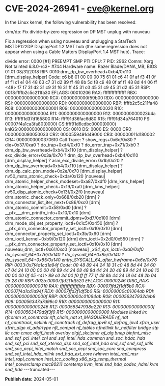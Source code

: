 # CVE-2024-26941 - cve@kernel.org

In the Linux kernel, the following vulnerability has been resolved:

drm/dp: Fix divide-by-zero regression on DP MST unplug with nouveau

Fix a regression when using nouveau and unplugging a StarTech MSTDP122DP
DisplayPort 1.2 MST hub (the same regression does not appear when using
a Cable Matters DisplayPort 1.4 MST hub). Trace:

 divide error: 0000 [#1] PREEMPT SMP PTI
 CPU: 7 PID: 2962 Comm: Xorg Not tainted 6.8.0-rc3+ #744
 Hardware name: Razer Blade/DANA_MB, BIOS 01.01 08/31/2018
 RIP: 0010:drm_dp_bw_overhead+0xb4/0x110 [drm_display_helper]
 Code: c6 b8 01 00 00 00 75 61 01 c6 41 0f af f3 41 0f af f1 c1 e1 04 48 63 c7 31 d2 89 ff 48 8b 5d f8 c9 48 0f af f1 48 8d 44 06 ff <48> f7 f7 31 d2 31 c9 31 f6 31 ff 45 31 c0 45 31 c9 45 31 d2 45 31
 RSP: 0018:ffffb2c5c211fa30 EFLAGS: 00010206
 RAX: ffffffffffffffff RBX: 0000000000000000 RCX: 0000000000f59b00
 RDX: 0000000000000000 RSI: 0000000000000000 RDI: 0000000000000000
 RBP: ffffb2c5c211fa48 R08: 0000000000000001 R09: 0000000000000020
 R10: 0000000000000004 R11: 0000000000000000 R12: 0000000000023b4a
 R13: ffff91d37d165800 R14: ffff91d36fac6d80 R15: ffff91d34a764010
 FS:  00007f4a1ca3fa80(0000) GS:ffff91d6edbc0000(0000) knlGS:0000000000000000
 CS:  0010 DS: 0000 ES: 0000 CR0: 0000000080050033
 CR2: 0000559491d49000 CR3: 000000011d180002 CR4: 00000000003706f0
 Call Trace:
  <TASK>
  ? show_regs+0x6d/0x80
  ? die+0x37/0xa0
  ? do_trap+0xd4/0xf0
  ? do_error_trap+0x71/0xb0
  ? drm_dp_bw_overhead+0xb4/0x110 [drm_display_helper]
  ? exc_divide_error+0x3a/0x70
  ? drm_dp_bw_overhead+0xb4/0x110 [drm_display_helper]
  ? asm_exc_divide_error+0x1b/0x20
  ? drm_dp_bw_overhead+0xb4/0x110 [drm_display_helper]
  ? drm_dp_calc_pbn_mode+0x2e/0x70 [drm_display_helper]
  nv50_msto_atomic_check+0xda/0x120 [nouveau]
  drm_atomic_helper_check_modeset+0xa87/0xdf0 [drm_kms_helper]
  drm_atomic_helper_check+0x19/0xa0 [drm_kms_helper]
  nv50_disp_atomic_check+0x13f/0x2f0 [nouveau]
  drm_atomic_check_only+0x668/0xb20 [drm]
  ? drm_connector_list_iter_next+0x86/0xc0 [drm]
  drm_atomic_commit+0x58/0xd0 [drm]
  ? __pfx___drm_printfn_info+0x10/0x10 [drm]
  drm_atomic_connector_commit_dpms+0xd7/0x100 [drm]
  drm_mode_obj_set_property_ioctl+0x1c5/0x450 [drm]
  ? __pfx_drm_connector_property_set_ioctl+0x10/0x10 [drm]
  drm_connector_property_set_ioctl+0x3b/0x60 [drm]
  drm_ioctl_kernel+0xb9/0x120 [drm]
  drm_ioctl+0x2d0/0x550 [drm]
  ? __pfx_drm_connector_property_set_ioctl+0x10/0x10 [drm]
  nouveau_drm_ioctl+0x61/0xc0 [nouveau]
  __x64_sys_ioctl+0xa0/0xf0
  do_syscall_64+0x76/0x140
  ? do_syscall_64+0x85/0x140
  ? do_syscall_64+0x85/0x140
  entry_SYSCALL_64_after_hwframe+0x6e/0x76
 RIP: 0033:0x7f4a1cd1a94f
 Code: 00 48 89 44 24 18 31 c0 48 8d 44 24 60 c7 04 24 10 00 00 00 48 89 44 24 08 48 8d 44 24 20 48 89 44 24 10 b8 10 00 00 00 0f 05 <41> 89 c0 3d 00 f0 ff ff 77 1f 48 8b 44 24 18 64 48 2b 04 25 28 00
 RSP: 002b:00007ffd2f1df520 EFLAGS: 00000246 ORIG_RAX: 0000000000000010
 RAX: ffffffffffffffda RBX: 00007ffd2f1df5b0 RCX: 00007f4a1cd1a94f
 RDX: 00007ffd2f1df5b0 RSI: 00000000c01064ab RDI: 000000000000000f
 RBP: 00000000c01064ab R08: 000056347932deb8 R09: 000056347a7d99c0
 R10: 0000000000000000 R11: 0000000000000246 R12: 000056347938a220
 R13: 000000000000000f R14: 0000563479d9f3f0 R15: 0000000000000000
  </TASK>
 Modules linked in: rfcomm xt_conntrack nft_chain_nat xt_MASQUERADE nf_nat nf_conntrack_netlink nf_conntrack nf_defrag_ipv6 nf_defrag_ipv4 xfrm_user xfrm_algo xt_addrtype nft_compat nf_tables nfnetlink br_netfilter bridge stp llc ccm cmac algif_hash overlay algif_skcipher af_alg bnep binfmt_misc snd_sof_pci_intel_cnl snd_sof_intel_hda_common snd_soc_hdac_hda snd_sof_pci snd_sof_xtensa_dsp snd_sof_intel_hda snd_sof snd_sof_utils snd_soc_acpi_intel_match snd_soc_acpi snd_soc_core snd_compress snd_sof_intel_hda_mlink snd_hda_ext_core iwlmvm intel_rapl_msr intel_rapl_common intel_tcc_cooling x86_pkg_temp_thermal intel_powerclamp mac80211 coretemp kvm_intel snd_hda_codec_hdmi kvm snd_hda_
---truncated---

**Publish date:** 2024-05-01
